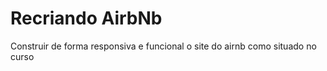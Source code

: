 # Recriando AirbNb

Construir de forma responsiva e funcional o site do airnb como situado no curso
